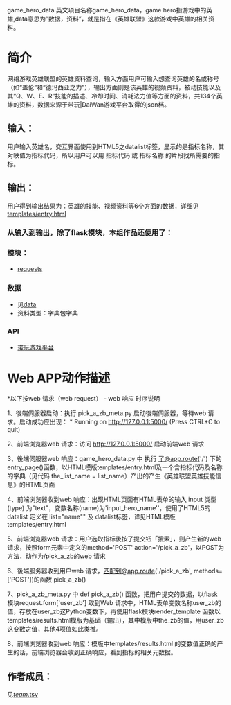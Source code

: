 game_hero_data
英文项目名称game_hero_data，game hero指游戏中的英雄,data意思为”数据，资料”，就是指在《英雄联盟》这款游戏中英雄的相关资料。

# 简介 
网络游戏英雄联盟的英雄资料查询，输入方面用户可输入想查询英雄的名或称号（如“盖伦”和“德玛西亚之力”），输出方面则是该英雄的视频资料，被动技能以及其“Q、W、E、R”技能的描述、冷却时间、消耗法力值等方面的资料，共134个英雄的资料，数据来源于带玩|DaiWan游戏平台取得的json档。


## 输入：
用户输入英雄名，交互界面使用到HTML5之datalist标签，显示的是指标名称，其对映值为指标代码，所以用户可以用 指标代码 或 指标名称 的片段找所需要的指标。
## 输出：
用户得到输出结果为：英雄的技能、视频资料等6个方面的数据，详细见[templates/entry.html](https://github.com/Tumaorou/nfu_newmedia_python/blob/master/game_hero_data/templates/results.html)

### 从输入到输出，除了flask模块，本组作品还使用了：
### 模块：
* [requests](http://docs.python-requests.org/zh_CN/latest/user/quickstart.html)
### 数据
*  见[data](https://github.com/Tumaorou/nfu_newmedia_python/tree/master/game_hero_data/data)
*  资料类型：字典包字典  
### API
* [带玩游戏平台](http://lolapi.games-cube.com/GetChampionDetail?champion_id={champion_id})

# Web APP动作描述
*以下按web 请求（web request） - web 响应 时序说明

1、後端伺服器启动：执行 pick_a_zb_meta.py 启动後端伺服器，等待web 请求。启动成功应出现： * Running on http://127.0.0.1:5000/ (Press CTRL+C to quit)

2、前端浏览器web 请求：访问 http://127.0.0.1:5000/ 启动前端web 请求

3、後端伺服器web 响应：game_hero_data.py 中 执行 了@app.route('/') 下的 entry_page()函数，以HTML模版templates/entry.html及一个含指标代码及名称的字典（见代码 the_list_name = list_name）产出的产生《英雄联盟英雄技能信息》的HTML页面

4、前端浏览器收到web 响应：出现HTML页面有HTML表单的输入 input 类型(type) 为"text"，变数名称(name)为'input_hero_name''，使用了HTML5的datalist 定义在 list="name"" 及 datalist标签，详见HTML模版templates/entry.html

5、前端浏览器web 请求：用户选取指标後按了提交钮「搜索」，则产生新的web 请求，按照form元素中定义的method='POST' action='/pick_a_zb'，以POST为方法，动作为/pick_a_zb的web 请求

6、後端服务器收到用户web 请求，匹配到@app.route('/pick_a_zb', methods=['POST'])的函数 pick_a_zb()

7、pick_a_zb_meta.py 中 def pick_a_zb() 函数，把用户提交的数据，以flask 模块request.form['user_zb']	取到Web 请求中，HTML表单变数名称user_zb的值，存放在user_zb这Python变数下，再使用flask模块render_template 函数以templates/results.html模版为基础（输出），其中模版中the_zb的值，用user_zb这变数之值，其他4项值如此类推。

8、前端浏览器收到web 响应：模版中templates/results.html 的变数值正确的产生的话，前端浏览器会收到正确响应，看到指标的相关元数据。

## 作者成员：
见[_team_.tsv](_team_/_team_.tsv)

